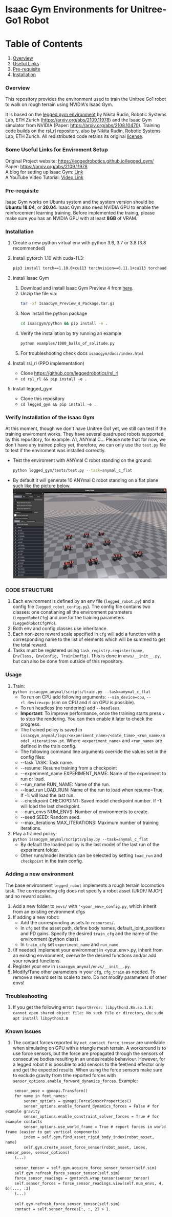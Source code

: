 # Isaac Gym Environments for Unitree-Go1 Robot #
# Table of Contents
1. [Overview](#Overview)
2. [Useful Links](#Links)
3. [Pre-requisite](#request)
4. [Installation](#Installation)

### Overview <a name="Overview"></a>
This repository provides the environment used to train the Unitree Go1 robot to walk on rough terrain using NVIDIA's Isaac Gym. 

It is based on the [legged gym environment](https://leggedrobotics.github.io/legged_gym/) by Nikita Rudin, Robotic Systems Lab, ETH Zurich (https://arxiv.org/abs/2109.11978) and the Isaac Gym simulator from NVIDIA (Paper: https://arxiv.org/abs/2108.10470). Training code builds on the [rsl_rl](https://github.com/leggedrobotics/rsl_rl) repository, also by Nikita Rudin, Robotic Systems Lab, ETH Zurich. All redistributed code retains its original [license](LICENSES/legged_gym/LICENSE).


### Some Useful Links for Enviroment Setup <a name="Links"></a>
Original Project website: https://leggedrobotics.github.io/legged_gym/
Paper: https://arxiv.org/abs/2109.11978 \
A blog for setting up Isaac Gym: [Link](https://learningreinforcementlearning.com/setting-up-isaac-gym-on-an-ubuntu-laptop-785b5a15e5a9) \
A YouTube Video Tutorial: [Video Link](https://www.youtube.com/watch?v=02euh9dC2tw&t=2s)

### Pre-requisite <a name="request"></a>
Isaac Gym works on Ubuntu system and the system version should be **Ubuntu 18.04**, or **20.04**. Isaac Gym also need NVIDIA GPU to enable the reinforcement learning training. Before implemented the trainig, please make sure you has an NVIDIA GPU with at least **8GB** of VRAM. 

### Installation <a name="Installation"></a>
1. Create a new python virtual env with python 3.6, 3.7 or 3.8 (3.8 recommended)
2. Install pytorch 1.10 with cuda-11.3:
    ```bash
    pip3 install torch==1.10.0+cu113 torchvision==0.11.1+cu113 torchaudio==0.10.0+cu113 -f https://download.pytorch.org/whl/cu113/torch_stable.html
    ```
3. Install Isaac Gym
   1. Download and install Isaac Gym Preview 4 from [here](https://developer.nvidia.com/isaac-gym).
   2. Unzip the file via:
        ```bash
        tar -xf IsaacGym_Preview_4_Package.tar.gz
        ```
   3. Now install the python package
        ```bash
        cd isaacgym/python && pip install -e .
        ```
   4. Verify the installation by try running an example
        ```bash
        python examples/1080_balls_of_solitude.py
        ```
   5. For troubleshooting check docs `isaacgym/docs/index.html`


4. Install rsl_rl (PPO implementation)
   - Clone https://github.com/leggedrobotics/rsl_rl
   -  `cd rsl_rl && pip install -e .` 
5. Install legged_gym
    - Clone this repository
   - `cd legged_gym && pip install -e .`

### Verify Installation of the Isaac Gym ###
At this moment, though we don't have Unitree Go1 yet, we still can test if the training enviroment works. They have several quadruped robots supported by this repository, for example: A1, ANYmal C... Please note that for now, we don't have any trained policy yet, therefore, we can only use the ```test.py``` file to test if the enviroment was installed correctly.
- Test the enviroment with ANYmal C robot standing on the ground:  
    ```bash
    python legged_gym/tests/test.py --task=anymal_c_flat
    ```
 - By default it will generate 10 ANYmal C robot standing on a flat plane such like the picture below.
![Test pic](pic/test.png?raw=true)

### CODE STRUCTURE ###
1. Each environment is defined by an env file (`legged_robot.py`) and a config file (`legged_robot_config.py`). The config file contains two classes: one conatianing all the environment parameters (`LeggedRobotCfg`) and one for the training parameters (`LeggedRobotCfgPPo`).  
2. Both env and config classes use inheritance.  
3. Each non-zero reward scale specified in `cfg` will add a function with a corresponding name to the list of elements which will be summed to get the total reward.  
4. Tasks must be registered using `task_registry.register(name, EnvClass, EnvConfig, TrainConfig)`. This is done in `envs/__init__.py`, but can also be done from outside of this repository.  

### Usage ###
1. Train:  
  ```python issacgym_anymal/scripts/train.py --task=anymal_c_flat```
    -  To run on CPU add following arguments: `--sim_device=cpu`, `--rl_device=cpu` (sim on CPU and rl on GPU is possible).
    -  To run headless (no rendering) add `--headless`.
    - **Important**: To improve performance, once the training starts press `v` to stop the rendering. You can then enable it later to check the progress.
    - The trained policy is saved in `issacgym_anymal/logs/<experiment_name>/<date_time>_<run_name>/model_<iteration>.pt`. Where `<experiment_name>` and `<run_name>` are defined in the train config.
    -  The following command line arguments override the values set in the config files:
     - --task TASK: Task name.
     - --resume:   Resume training from a checkpoint
     - --experiment_name EXPERIMENT_NAME: Name of the experiment to run or load.
     - --run_name RUN_NAME:  Name of the run.
     - --load_run LOAD_RUN:   Name of the run to load when resume=True. If -1: will load the last run.
     - --checkpoint CHECKPOINT:  Saved model checkpoint number. If -1: will load the last checkpoint.
     - --num_envs NUM_ENVS:  Number of environments to create.
     - --seed SEED:  Random seed.
     - --max_iterations MAX_ITERATIONS:  Maximum number of training iterations.
2. Play a trained policy:  
```python issacgym_anymal/scripts/play.py --task=anymal_c_flat```
    - By default the loaded policy is the last model of the last run of the experiment folder.
    - Other runs/model iteration can be selected by setting `load_run` and `checkpoint` in the train config.

### Adding a new environment ###
The base environment `legged_robot` implements a rough terrain locomotion task. The corresponding cfg does not specify a robot asset (URDF/ MJCF) and no reward scales. 

1. Add a new folder to `envs/` with `'<your_env>_config.py`, which inherit from an existing environment cfgs  
2. If adding a new robot:
    - Add the corresponding assets to `resourses/`.
    - In `cfg` set the asset path, define body names, default_joint_positions and PD gains. Specify the desired `train_cfg` and the name of the environment (python class).
    - In `train_cfg` set `experiment_name` and `run_name`
3. (If needed) implement your environment in <your_env>.py, inherit from an existing environment, overwrite the desired functions and/or add your reward functions.
4. Register your env in `isaacgym_anymal/envs/__init__.py`.
5. Modify/Tune other parameters in your `cfg`, `cfg_train` as needed. To remove a reward set its scale to zero. Do not modify parameters of other envs!


### Troubleshooting ###
1. If you get the following error: `ImportError: libpython3.8m.so.1.0: cannot open shared object file: No such file or directory`, do: `sudo apt install libpython3.8`

### Known Issues ###
1. The contact forces reported by `net_contact_force_tensor` are unreliable when simulating on GPU with a triangle mesh terrain. A workaround is to use force sensors, but the force are propagated through the sensors of consecutive bodies resulting in an undesireable behaviour. However, for a legged robot it is possible to add sensors to the feet/end effector only and get the expected results. When using the force sensors make sure to exclude gravity from trhe reported forces with `sensor_options.enable_forward_dynamics_forces`. Example:
```
    sensor_pose = gymapi.Transform()
    for name in feet_names:
        sensor_options = gymapi.ForceSensorProperties()
        sensor_options.enable_forward_dynamics_forces = False # for example gravity
        sensor_options.enable_constraint_solver_forces = True # for example contacts
        sensor_options.use_world_frame = True # report forces in world frame (easier to get vertical components)
        index = self.gym.find_asset_rigid_body_index(robot_asset, name)
        self.gym.create_asset_force_sensor(robot_asset, index, sensor_pose, sensor_options)
    (...)

    sensor_tensor = self.gym.acquire_force_sensor_tensor(self.sim)
    self.gym.refresh_force_sensor_tensor(self.sim)
    force_sensor_readings = gymtorch.wrap_tensor(sensor_tensor)
    self.sensor_forces = force_sensor_readings.view(self.num_envs, 4, 6)[..., :3]
    (...)

    self.gym.refresh_force_sensor_tensor(self.sim)
    contact = self.sensor_forces[:, :, 2] > 1.
```
